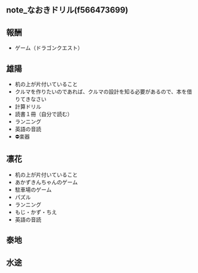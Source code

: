 note_なおきドリル(f566473699)
---

## 報酬
- ゲーム（ドラゴンクエスト）

## 雄陽
- 机の上が片付いていること
- クルマを作りたいのであれば、クルマの設計を知る必要があるので、本を借りてきなさい
- 計算ドリル
- 読書１冊（自分で読む）
- ランニング
- 英語の音読
- ⛔️楽器

## 凛花
- 机の上が片付いていること
- あかずきんちゃんのゲーム
- 駐車場のゲーム
- パズル
- ランニング
- もじ・かず・ちえ
- 英語の音読

## 泰地


## 水途


